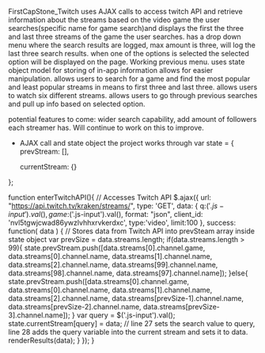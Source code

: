 FirstCapStone_Twitch
uses AJAX calls to access twitch API and retrieve information about the streams based on the video game the user searches(specific name for game search)and displays 
the first the three and last three streams of the game the user searches.
has a drop down menu where the search results are logged, max amount is three, will log the last three search results.
when one of the options is selected the selected option will be displayed on the page. Working previous menu. 
uses state object model for storing of in-app information allows for easier manipulation.
allows users to search for a game and find the most popular and least popular streams in means to first three and last three.
allows users to watch six different streams.
allows users to go through previous searches and pull up info based on selected option.

potential features to come: wider search capability, add amount of followers each streamer has. Will continue to work on this to improve. 

* AJAX call and state object the project works through
var state = { 
	prevStream: [],
	
	currentStream: {}
	
};

function enterTwitchAPI(){ // Accesses Twitch API 
	$.ajax({
    url: "https://api.twitch.tv/kraken/streams/",
    type: 'GET',
		data: {
        q:$('.js-input').val(),
				game:$('.js-input').val(),
        format: "json",
				client_id: 'nvl5tgwjcwad86ywzlvhhxrvkerdxc',
				type:'video',
				limit:100
    }, 
  success: function( data ) { // Stores data from Twitch API into prevSteam array inside state object
		var prevSize = data.streams.length;
		if(data.streams.length > 99){
			state.prevStream.push([data.streams[0].channel.game, data.streams[0].channel.name, data.streams[1].channel.name, data.streams[2].channel.name, data.streams[99].channel.name, data.streams[98].channel.name, data.streams[97].channel.name]);
		}else{
			state.prevStream.push([data.streams[0].channel.game, data.streams[0].channel.name, data.streams[1].channel.name, data.streams[2].channel.name, data.streams[prevSize-1].channel.name, data.streams[prevSize-2].channel.name, data.streams[prevSize-3].channel.name]);
		}
		var query = $('.js-input').val();
		state.currentStream[query] = data;			// line 27 sets the search value to query, line 28 adds the query variable into the current stream and sets it to data.
		renderResults(data);
	}
	});
}